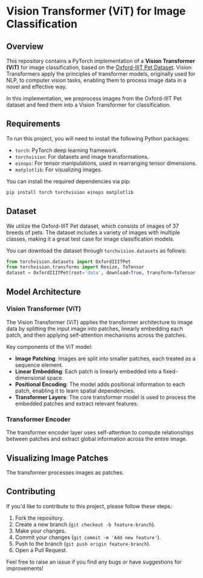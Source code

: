 # Vision Transformer (ViT) for Image Classification

## Overview
This repository contains a PyTorch implementation of a **Vision Transformer (ViT)** for image classification, based on the [Oxford-IIIT Pet Dataset](https://www.robots.ox.ac.uk/~vgg/data/pets/). Vision Transformers apply the principles of transformer models, originally used for NLP, to computer vision tasks, enabling them to process image data in a novel and effective way.

In this implementation, we preprocess images from the Oxford-IIIT Pet dataset and feed them into a Vision Transformer for classification.

## Requirements
To run this project, you will need to install the following Python packages:
- `torch`: PyTorch deep learning framework.
- `torchvision`: For datasets and image transformations.
- `einops`: For tensor manipulations, used in rearranging tensor dimensions.
- `matplotlib`: For visualizing images.

You can install the required dependencies via pip:
```bash
pip install torch torchvision einops matplotlib
```

## Dataset
We utilize the Oxford-IIIT Pet dataset, which consists of images of 37 breeds of pets. The dataset includes a variety of images with multiple classes, making it a great test case for image classification models.

You can download the dataset through `torchvision.datasets` as follows:
```python
from torchvision.datasets import OxfordIIITPet
from torchvision.transforms import Resize, ToTensor
dataset = OxfordIIITPet(root='data', download=True, transform=ToTensor())
```

## Model Architecture
### Vision Transformer (ViT)
The Vision Transformer (ViT) applies the transformer architecture to image data by splitting the input image into patches, linearly embedding each patch, and then applying self-attention mechanisms across the patches.

Key components of the ViT model:
- **Image Patching**: Images are split into smaller patches, each treated as a sequence element.
- **Linear Embedding**: Each patch is linearly embedded into a fixed-dimensional space.
- **Positional Encoding**: The model adds positional information to each patch, enabling it to learn spatial dependencies.
- **Transformer Layers**: The core transformer model is used to process the embedded patches and extract relevant features.

### Transformer Encoder
The transformer encoder layer uses self-attention to compute relationships between patches and extract global information across the entire image.

## Visualizing Image Patches
The transformer processes images as patches.

## Contributing
If you'd like to contribute to this project, please follow these steps:
1. Fork the repository.
2. Create a new branch (`git checkout -b feature-branch`).
3. Make your changes.
4. Commit your changes (`git commit -m 'Add new feature'`).
5. Push to the branch (`git push origin feature-branch`).
6. Open a Pull Request.


Feel free to raise an issue if you find any bugs or have suggestions for improvements!


